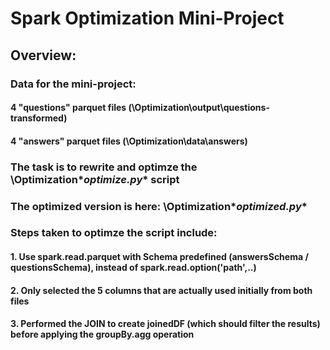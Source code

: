 # Spark Optimization Mini-Project

## **Overview**:
### Data for the mini-project: 
####	4 "questions" parquet files (\Optimization\output\questions-transformed)
####	4 "answers" parquet files (\Optimization\data\answers)
### The task is to rewrite and optimze the \Optimization\**optimize.py** script
### The optimized version is here: \Optimization\**optimized.py**
### Steps taken to optimze the script include:
#### 1. Use spark.read.parquet with Schema predefined (answersSchema / questionsSchema), instead of spark.read.option('path',..)
#### 2. Only selected the 5 columns that are actually used initially from both files
#### 3. Performed the JOIN to create joinedDF (which should filter the results) before applying the groupBy.agg operation






